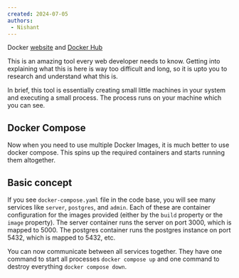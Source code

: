 ```yaml
---
created: 2024-07-05
authors:
 - Nishant
---
```

Docker [website](https://www.docker.com) and [Docker Hub](https://hub.docker.com)

This is an amazing tool every web developer needs to know. Getting into explaining what this is here is way too difficult and long, so it is upto you to research and understand what this is.

In brief, this tool is essentially creating small little machines in your system and executing a small process. The process runs on your machine which you can see. 

## Docker Compose

Now when you need to use multiple Docker Images, it is much better to use docker compose. This spins up the required containers and starts running them altogether.

## Basic concept

If you see `docker-compose.yaml` file in the code base, you will see many services like `server`, `postgres`, and `admin`. Each of these are container configuration for the images provided (either by the `build` property or the `image` property). The server container runs the server on port 3000, which is mapped to 5000. The postgres container runs the postgres instance on port 5432, which is mapped to 5432, etc.

You can now communicate between all services together. They have one command to start all processes `docker compose up` and one command to destroy everything `docker compose down`. 